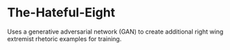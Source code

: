 # The-Hateful-Eight
Uses a generative adversarial network (GAN) to create additional right wing extremist rhetoric examples for training.
